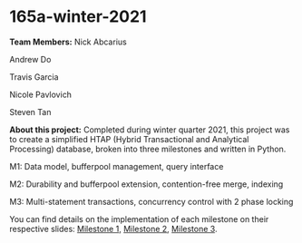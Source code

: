 # 165a-winter-2021

**Team Members:**
Nick Abcarius

Andrew Do

Travis Garcia

Nicole Pavlovich

Steven Tan



**About this project:**
Completed during winter quarter 2021, this project was to create a simplified HTAP (Hybrid Transactional and Analytical Processing) database, broken into three milestones and written in Python.


M1: Data model, bufferpool management, query interface

M2: Durability and bufferpool extension, contention-free merge, indexing

M3: Multi-statement transactions, concurrency control with 2 phase locking


You can find details on the implementation of each milestone on their respective slides: [Milestone 1,](https://github.com/nicolepav/ECS165A/blob/main/Milestone%20One.pptx) [Milestone 2](https://github.com/nicolepav/ECS165A/blob/main/Milestone%20Two.pptx), [Milestone 3](https://github.com/nicolepav/ECS165A/blob/main/Milestone%20Three.pptx).
